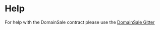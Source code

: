 # Help

For help with the DomainSale contract please use the [DomainSale Gitter](https://gitter.im/wealdtech/domainsale)
